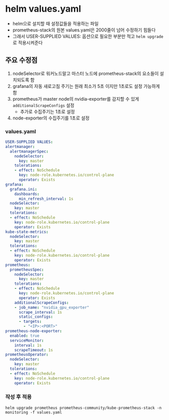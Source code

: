 # helm values.yaml
- helm으로 설치할 때 설정값들을 적용하는 파일
- prometheus-stack의 원본 values.yaml은 2000줄이 넘어 수정하기 힘들다
- 그래서 USER-SUPPLIED VALUES: 옵션으로 필요한 부분만 적고 `helm upgrade`로 적용시켜준다

## 주요 수정점
1. nodeSelector로 워커노드말고 마스터 노드에 prometheus-stack의 요소들이 설치되도록 함
2. grafana의 자동 새로고침 주기는 원래 최소가 5초 이지만 1초로도 설정 가능하게 함
3. prometheus가 master node의 nvidia-exporter를 감지할 수 있게 `additionalScrapeConfigs` 설정
   - 추가로 수집주기는 1초로 설정
4. node-exporter의 수집주기를 1초로 설정

### values.yaml

```yaml
USER-SUPPLIED VALUES:
alertmanager:
  alertmanagerSpec:
    nodeSelector:
      key: master
    tolerations:
    - effect: NoSchedule
      key: node-role.kubernetes.io/control-plane
      operator: Exists
grafana:
  grafana.ini:
    dashboards:
      min_refresh_interval: 1s
  nodeSelector:
    key: master
  tolerations:
  - effect: NoSchedule
    key: node-role.kubernetes.io/control-plane
    operator: Exists
kube-state-metrics:
  nodeSelector:
    key: master
  tolerations:
  - effect: NoSchedule
    key: node-role.kubernetes.io/control-plane
    operator: Exists
prometheus:
  prometheusSpec:
    nodeSelector:
      key: master
    tolerations:
    - effect: NoSchedule
      key: node-role.kubernetes.io/control-plane
      operator: Exists
    additionalScrapeConfigs:
    - job_name: "nvidia_gpu_exporter"
      scrape_interval: 1s
      static_configs:
      - targets:
        - "<IP>:<PORT>"
prometheus-node-exporter:
  enabled: true
  serviceMonitor:
    interval: 1s
    scrapeTimeout: 1s
prometheusOperator:
  nodeSelector:
    key: master
  tolerations:
  - effect: NoSchedule
    key: node-role.kubernetes.io/control-plane
    operator: Exists
```

### 작성 후 적용
`helm upgrade prometheus prometheus-community/kube-prometheus-stack -n monitoring -f values.yaml`
